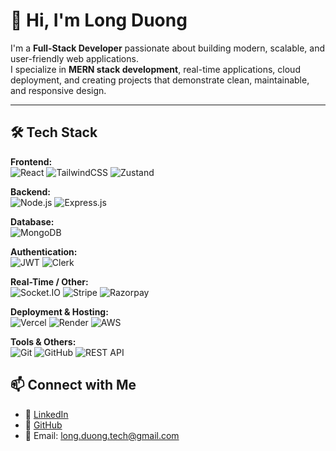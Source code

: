 # 👋 Hi, I'm Long Duong  

I'm a **Full-Stack Developer** passionate about building modern, scalable, and user-friendly web applications.  
I specialize in **MERN stack development**, real-time applications, cloud deployment, and creating projects that demonstrate clean, maintainable, and responsive design.

---

## 🛠️ Tech Stack

**Frontend:**  
![React](https://img.shields.io/badge/React-20232A?style=for-the-badge&logo=react&logoColor=61DAFB) 
![TailwindCSS](https://img.shields.io/badge/Tailwind_CSS-38B2AC?style=for-the-badge&logo=tailwind-css&logoColor=white) 
![Zustand](https://img.shields.io/badge/Zustand-20232A?style=for-the-badge&logo=zustand&logoColor=yellow)  

**Backend:**  
![Node.js](https://img.shields.io/badge/Node.js-43853D?style=for-the-badge&logo=node.js&logoColor=white) 
![Express.js](https://img.shields.io/badge/Express.js-000000?style=for-the-badge&logo=express&logoColor=white)  

**Database:**  
![MongoDB](https://img.shields.io/badge/MongoDB-4EA94B?style=for-the-badge&logo=mongodb&logoColor=white)  

**Authentication:**  
![JWT](https://img.shields.io/badge/JWT-black?style=for-the-badge&logo=JSON%20web%20tokens) 
![Clerk](https://img.shields.io/badge/Clerk-1F2937?style=for-the-badge&logo=clerk&logoColor=white)  

**Real-Time / Other:**  
![Socket.IO](https://img.shields.io/badge/Socket.IO-010101?style=for-the-badge&logo=socket.io&logoColor=white) 
![Stripe](https://img.shields.io/badge/Stripe-626CD9?style=for-the-badge&logo=stripe&logoColor=white) 
![Razorpay](https://img.shields.io/badge/Razorpay-2C2D72?style=for-the-badge&logo=razorpay&logoColor=white)  

**Deployment & Hosting:**  
![Vercel](https://img.shields.io/badge/Vercel-000000?style=for-the-badge&logo=vercel&logoColor=white) 
![Render](https://img.shields.io/badge/Render-46E3B7?style=for-the-badge&logo=render&logoColor=white) 
![AWS](https://img.shields.io/badge/AWS-FF9900?style=for-the-badge&logo=amazon-aws&logoColor=white)  

**Tools & Others:**  
![Git](https://img.shields.io/badge/Git-F05033?style=for-the-badge&logo=git&logoColor=white) 
![GitHub](https://img.shields.io/badge/GitHub-181717?style=for-the-badge&logo=github&logoColor=white) 
![REST API](https://img.shields.io/badge/REST-02569B?style=for-the-badge&logo=postman&logoColor=white)

## 📫 Connect with Me
- 💼 [LinkedIn](https://www.linkedin.com/in/longduong98/)  
- 📂 [GitHub](https://github.com/longd-dev)  
- 📧 Email: long.duong.tech@gmail.com
